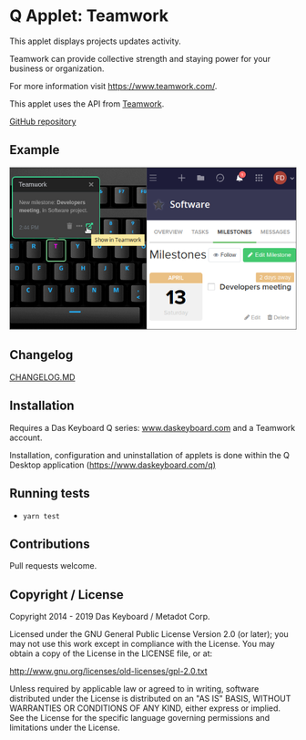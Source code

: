 # Q Applet: Teamwork

This applet displays projects updates activity.

Teamwork can provide collective strength and staying power for your business or organization.

For more information visit <https://www.teamwork.com/>.

This applet uses the API from [Teamwork](https://developer.teamwork.com/projects/introduction/welcome-to-the-teamwork-projects-api).

[GitHub repository](https://github.com/daskeyboard/daskeyboard-applet--teamwork)

## Example

![Teamwork on a Das Keyboard Q](assets/image.png "Teamwork applet")

## Changelog

[CHANGELOG.MD](CHANGELOG.md)

## Installation

Requires a Das Keyboard Q series: www.daskeyboard.com and a Teamwork account.

Installation, configuration and uninstallation of applets is done within
the Q Desktop application (<https://www.daskeyboard.com/q)>

## Running tests

- `yarn test`

## Contributions

Pull requests welcome.

## Copyright / License

Copyright 2014 - 2019 Das Keyboard / Metadot Corp.

Licensed under the GNU General Public License Version 2.0 (or later);
you may not use this work except in compliance with the License.
You may obtain a copy of the License in the LICENSE file, or at:

   <http://www.gnu.org/licenses/old-licenses/gpl-2.0.txt>

Unless required by applicable law or agreed to in writing, software
distributed under the License is distributed on an "AS IS" BASIS,
WITHOUT WARRANTIES OR CONDITIONS OF ANY KIND, either express or implied.
See the License for the specific language governing permissions and
limitations under the License.
